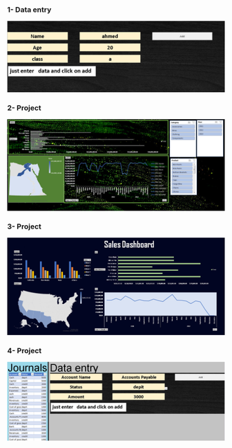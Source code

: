 ### 1- Data entry
![alt text](https://github.com/saleh1312/images-githup/blob/main/imgs/1.jpg?raw=true)

### 2- Project
![alt text](https://github.com/saleh1312/images-githup/blob/main/imgs/2.jpg?raw=true)

### 3- Project
![alt text](https://github.com/saleh1312/images-githup/blob/main/imgs/3.jpg?raw=true)

### 4- Project
![alt text](https://github.com/saleh1312/images-githup/blob/main/imgs/fin.jpg?raw=true)
